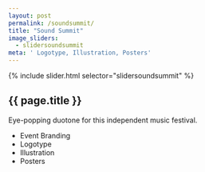 ```yaml
---
layout: post
permalink: /soundsummit/
title: "Sound Summit"
image_sliders:
  - slidersoundsummit
meta: ' Logotype, Illustration, Posters'
---
```

<section class="section fadeup clear float_left col-1-1">

<div class="col-3-4 centre_align">
  <div id="slideshow">
  {% include slider.html selector="slidersoundsummit" %}
  </div>

  <article class="txt-centre">
    <h2>{{ page.title }}</h2>
    <p>Eye-popping duotone for this independent music festival.
    </p>
    <ul>
      <li>Event Branding</li>
      <li>Logotype</li>
      <li>Illustration</li>
      <li>Posters</li>
    </ul>
  </article>
</div>

</section>
